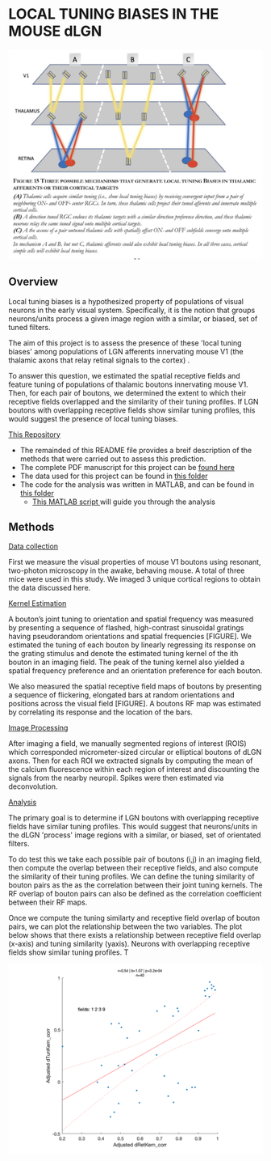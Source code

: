 # LOCAL TUNING BIASES IN THE MOUSE dLGN

<img src="lgnASSETS/Three mechanisms of Tuning Biases.jpg" alt="Screen Shot 2021-09-02 at 2.56.34 PM" style="zoom: 50%;" />

## Overview

Local tuning biases is a hypothesized property of populations of visual neurons in the early visual system. Specifically, it is the notion that groups neurons/units process a given image region with a similar, or biased, set of tuned filters.  

The aim of this project is to assess the presence of these 'local tuning biases' among populations of LGN afferents innervating  mouse V1  (the thalamic axons that relay retinal signals to the cortex) . 

To answer this question, we estimated the spatial receptive fields and feature tuning of populations of thalamic boutons innervating mouse V1. Then, for each pair of boutons, we determined the extent to which their receptive fields overlapped and the similarity of their tuning profiles. If LGN boutons with overlapping receptive fields show similar tuning profiles, this would suggest the presence of local tuning biases.

<u>This Repository</u>

- The remainded of this README file provides a breif description of the methods that were carried out to assess this prediction. 
- The complete PDF manuscript for this project can be [ found here ](lgnSUBMIT/lgnManuscript_master.pdf) 
- The data used for this project can be found in [this folder](lgnDATA)
- The code for the analysis was written in MATLAB, and can be found in  [this folder](lgnANALYSIS)
  - [This MATLAB script ]( lgnSUBMIT/lgnManuscript_master.pdf) will guide you through the analysis 

## Methods

<u>Data collection</u> 

First we measure the visual properties of mouse V1 boutons using resonant, two-photon microscopy in the awake, behaving mouse. A total of three mice were used in this study. We imaged 3 unique cortical regions to obtain the data discussed here.

<u>Kernel Estimation</u> 

A bouton’s joint tuning to orientation and spatial frequency was measured by presenting a sequence of flashed, high-contrast sinusoidal gratings having pseudorandom orientations and spatial frequencies [FIGURE]. We estimated the tuning of each bouton by linearly regressing its response on the grating stimulus and denote the estimated tuning kernel of the ith bouton in an imaging field. The peak of the tuning kernel also yielded a spatial frequency preference and an orientation preference for each bouton.

We also measured the spatial receptive field maps of boutons by presenting a sequence of flickering, elongated bars at random orientations and positions across the visual field [FIGURE]. A boutons RF map was estimated by correlating its response and the location of the bars. 

<u>Image Processing</u>

After imaging a field, we manually segmented regions of interest  (ROIS) which corresponded micrometer-sized circular or elliptical boutons of dLGN axons. Then for each ROI we extracted signals by computing the mean of the calcium fluorescence within each region of interest and discounting the signals from the nearby neuropil. Spikes were then estimated via deconvolution.

<u>Analysis</u>

The primary goal is to determine if LGN boutons with overlapping receptive fields have similar tuning profiles. This would suggest  that neurons/units in the dLGN 'process' image regions with a similar, or biased, set of orientated filters. 

To do test this we take each possible pair of boutons (i,j)  in an imaging field, then compute the overlap between their receptive fields, and also compute the similarity of their tuning profiles. We can define the tuning similarity of bouton pairs as the as the correlation between their joint tuning kernels. The RF overlap of bouton pairs can also be defined as the correlation coefficient between their RF maps.

Once we compute the tuning similarty and receptive field overlap of bouton pairs, we can plot the relationship between the two variables.  The plot below shows that there exists a relationship between receptive field overlap (x-axis) and tuning similarity (yaxis). Neurons with overlapping receptive fields show similar tuning profiles. T

 





![Results_raw](lgnASSETS/Results_raw.png)

